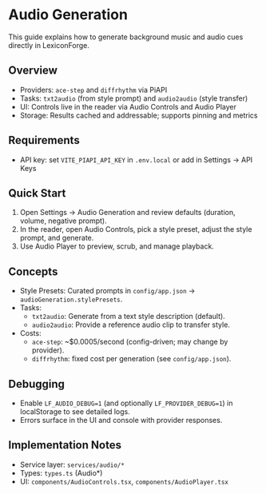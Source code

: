 # Audio Generation

This guide explains how to generate background music and audio cues directly in LexiconForge.

## Overview

- Providers: `ace-step` and `diffrhythm` via PiAPI
- Tasks: `txt2audio` (from style prompt) and `audio2audio` (style transfer)
- UI: Controls live in the reader via Audio Controls and Audio Player
- Storage: Results cached and addressable; supports pinning and metrics

## Requirements

- API key: set `VITE_PIAPI_API_KEY` in `.env.local` or add in Settings → API Keys

## Quick Start

1. Open Settings → Audio Generation and review defaults (duration, volume, negative prompt).
2. In the reader, open Audio Controls, pick a style preset, adjust the style prompt, and generate.
3. Use Audio Player to preview, scrub, and manage playback.

## Concepts

- Style Presets: Curated prompts in `config/app.json` → `audioGeneration.stylePresets`.
- Tasks:
  - `txt2audio`: Generate from a text style description (default).
  - `audio2audio`: Provide a reference audio clip to transfer style.
- Costs:
  - `ace-step`: ~$0.0005/second (config-driven; may change by provider).
  - `diffrhythm`: fixed cost per generation (see `config/app.json`).

## Debugging

- Enable `LF_AUDIO_DEBUG=1` (and optionally `LF_PROVIDER_DEBUG=1`) in localStorage to see detailed logs.
- Errors surface in the UI and console with provider responses.

## Implementation Notes

- Service layer: `services/audio/*`
- Types: `types.ts` (Audio*)
- UI: `components/AudioControls.tsx`, `components/AudioPlayer.tsx`

